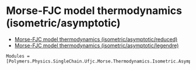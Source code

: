 # Morse-FJC model thermodynamics (isometric/asymptotic)

  * [Morse-FJC model thermodynamics (isometric/asymptotic/reduced)](../../../../../../reduced)
  * [Morse-FJC model thermodynamics (isometric/asymptotic/legendre)](../../../../../../legendre)

```@autodocs
Modules = [Polymers.Physics.SingleChain.Ufjc.Morse.Thermodynamics.Isometric.Asymptotic]
```
